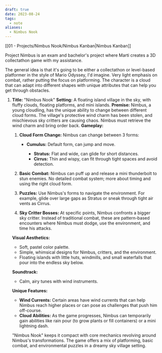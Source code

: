 ```yaml
---
draft: true
date: 2023-08-24
tags:
  - note
aliases:
  - Nimbus Nook
---
```

[[01 - Projects/Nimbus Nook/Nimbus Kanban|Nimbus Kanban]]

Project Nimbus is an exam and bachelor's project where Marti creates a 3D collectathon game with my assistance.

The general idea is that it's going to be either a collectathon or level-based platformer in the style of Mario Odyssey, I'd imagine. Very light emphasis on combat, rather putting the focus on platforming. The character is a cloud that can adapt into different shapes with unique attributes that can help you get through obstacles. 


1. **Title:** "Nimbus Nook" **Setting:** A floating island village in the sky, with fluffy clouds, floating platforms, and mini islands. **Premise:** Nimbus, a young cloudling, has the unique ability to change between different cloud forms. The village's protective wind charm has been stolen, and mischievous sky critters are causing chaos. Nimbus must retrieve the wind charm and bring order back. **Gameplay:**
    
    1. **Cloud Form Change:** Nimbus can change between 3 forms:
        
        - **Cumulus:** Default form, can jump and move.
            
            - **Stratus:** Flat and wide, can glide for short distances.
            - **Cirrus:** Thin and wispy, can fit through tight spaces and avoid detection.

    1. **Basic Combat:** Nimbus can puff up and release a mini thunderbolt to stun enemies. No detailed combat system; more about timing and using the right cloud form.
    2. **Puzzles:** Use Nimbus's forms to navigate the environment. For example, glide over large gaps as Stratus or sneak through tight air vents as Cirrus.
    3. **Sky Critter Bosses:** At specific points, Nimbus confronts a bigger sky critter. Instead of traditional combat, these are pattern-based encounters where Nimbus must dodge, use the environment, and time his attacks.
    
    **Visual Aesthetics:**
    - Soft, pastel color palette.
    - Simple, whimsical designs for Nimbus, critters, and the environment.
    - Floating islands with little huts, windmills, and small waterfalls that pour into the endless sky below.
    
    **Soundtrack:**
    - Calm, airy tunes with wind instruments.
    
    **Unique Features:**
    
    - **Wind Currents:** Certain areas have wind currents that can help Nimbus reach higher places or can pose as challenges that push him off-course.
    - **Cloud Abilities:** As the game progresses, Nimbus can temporarily gain abilities like rain pour (to grow plants or fill containers) or a mini lightning dash.

    "Nimbus Nook" keeps it compact with core mechanics revolving around Nimbus's transformations. The game offers a mix of platforming, basic combat, and environmental puzzles in a dreamy sky village setting.